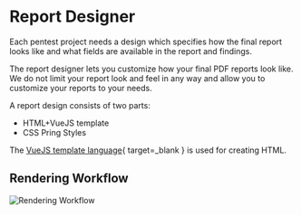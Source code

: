 # Report Designer
Each pentest project needs a design which specifies how the final report looks like and what fields are available in the report and findings.

The report designer lets you customize how your final PDF reports look like.
We do not limit your report look and feel in any way and allow you to customize your reports to your needs.

A report design consists of two parts:

* HTML+VueJS template
* CSS Pring Styles

The [VueJS template language](https://vuejs.org/guide/essentials/template-syntax.html){ target=_blank } is used for creating HTML.


## Rendering Workflow
![Rendering Workflow](/images/render-workflow.drawio.png)

